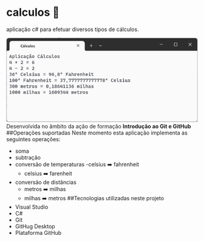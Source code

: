 # calculos :1234:
 aplicação c# para efetuar diversos tipos de cálculos.

 ![Aplicação Cálculos](aplicacao-calculos.png)
Desenvolvida no âmbito da ação de formação **Introdução ao Git e GitHub**
##Operações suportadas
Neste momento esta aplicação implementa as seguintes operações:
- soma
- subtração
- conversão de temperaturas
    -celsius :arrow_right: fahrenheit
    - celsius :arrow_right: farenheit
- conversão de distâncias
    - metros :arrow_right: milhas
    - milhas :arrow_right: metros
##Tecnologias utilizadas neste projeto
- Visual Studio
- C#
- Git
- GitHug Desktop
- Plataforma GitHub

